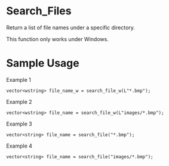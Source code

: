 Search_Files
============

Return a list of file names under a specific directory. 

This function only works under Windows. 


Sample Usage 
============
Example 1

    vector<wstring> file_name_w = search_file_w(L"*.bmp");

Example 2

    vector<wstring> file_name = search_file_w(L"images/*.bmp");

Example 3

    vector<string> file_name = search_file("*.bmp");

Example 4

    vector<string> file_name = search_file("images/*.bmp");
